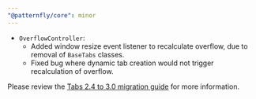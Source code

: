 ```yaml
---
"@patternfly/core": minor
---
```


- `OverflowController`: 
  - Added window resize event listener to recalculate overflow, due to removal of `BaseTabs` classes.
  - Fixed bug where dynamic tab creation would not trigger recalculation of overflow.

Please review the [Tabs 2.4 to 3.0 migration guide](https://patternflyelements.org/migration/3.0/tabs) for more 
information.